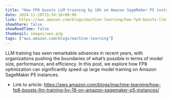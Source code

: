 ```yaml
---
title: "How FP8 boosts LLM training by 18% on Amazon SageMaker P5 instances"
date: 2024-11-20T15:54:16+00:00
link: https://aws.amazon.com/blogs/machine-learning/how-fp8-boosts-llm-training-by-18-on-amazon-sagemaker-p5-instances/
showShare: false
showReadTime: false
thumbnail: images/aws.png
tags: ["aws.amazon.com/blogs/machine-learning"]
---
```

LLM training has seen remarkable advances in recent years, with organizations pushing the boundaries of what’s possible in terms of model size, performance, and efficiency. In this post, we explore how FP8 optimization can significantly speed up large model training on Amazon SageMaker P5 instances.

- Link to article: https://aws.amazon.com/blogs/machine-learning/how-fp8-boosts-llm-training-by-18-on-amazon-sagemaker-p5-instances/